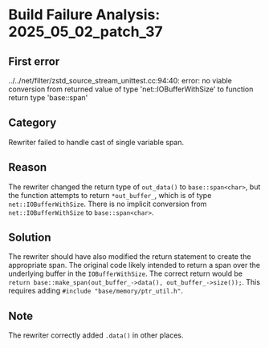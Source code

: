 # Build Failure Analysis: 2025_05_02_patch_37

## First error

../../net/filter/zstd_source_stream_unittest.cc:94:40: error: no viable conversion from returned value of type 'net::IOBufferWithSize' to function return type 'base::span<char>'

## Category
Rewriter failed to handle cast of single variable span.

## Reason
The rewriter changed the return type of `out_data()` to `base::span<char>`, but the function attempts to return `*out_buffer_`, which is of type `net::IOBufferWithSize`. There is no implicit conversion from `net::IOBufferWithSize` to `base::span<char>`.

## Solution
The rewriter should have also modified the return statement to create the appropriate span. The original code likely intended to return a span over the underlying buffer in the `IOBufferWithSize`. The correct return would be `return base::make_span(out_buffer_->data(), out_buffer_->size());`. This requires adding `#include "base/memory/ptr_util.h"`.

## Note
The rewriter correctly added `.data()` in other places.